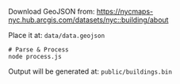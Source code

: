 Download GeoJSON from:
https://nycmaps-nyc.hub.arcgis.com/datasets/nyc::building/about

Place it at: `data/data.geojson`

```
# Parse & Process
node process.js
```

Output will be generated at: `public/buildings.bin`
